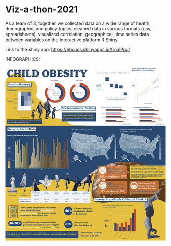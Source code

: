 # Viz-a-thon-2021

As a team of 3, together we collected data on a wide range of health, demographic, and policy topics, cleaned data in various formats (csv, spreadsheets), visualized correlation, geographical, time series data between variables on the interactive platform R Shiny.

Link to the shiny app: https://ebcucs.shinyapps.io/finalProj/

INFOGRAPHICS:

![](https://github.com/irenechang1510/Viz-a-thon-2021/blob/main/Viz-a-thon.png)
